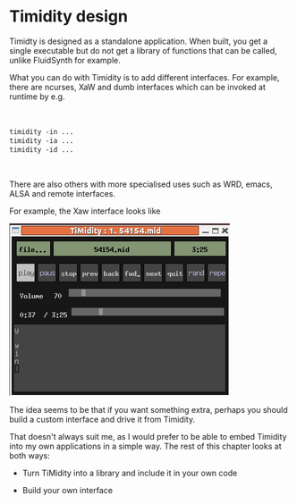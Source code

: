 #  Timidity design 

Timidty is designed as a standalone application.
      When built, you get a single executable but do not get
      a library of functions that can be called, unlike
      FluidSynth for example.

What you
can
do with Timidity is to add different interfaces.
      For example, there are ncurses, XaW and dumb interfaces which can be
      invoked at runtime by e.g.
```

	
timidity -in ...
timidity -ia ...
timidity -id ...
	
      
```
There are also others with more specialised uses such as WRD, emacs,
      ALSA and remote interfaces.

For example, the Xaw interface looks like

![alt text](timidity-xaw.png)

The idea seems to be that if you want something extra, perhaps you should
      build a custom interface and drive it from Timidity.

That doesn't always suit me, as I would prefer to be able to embed
      Timidity into my own applications in a simple way.
      The rest of this chapter looks at both ways:

+  Turn TiMidity into a library and include it in your own code


+  Build your own interface




